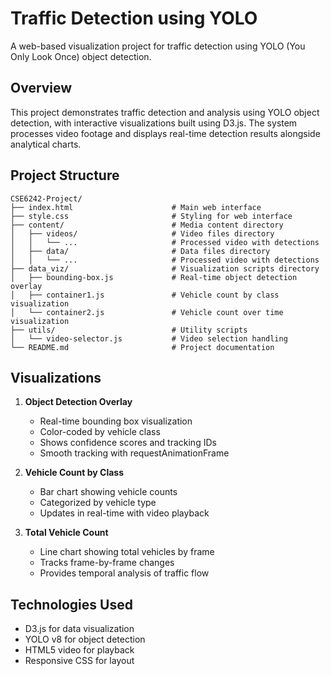# Traffic Detection using YOLO

A web-based visualization project for traffic detection using YOLO (You Only Look Once) object detection.

## Overview

This project demonstrates traffic detection and analysis using YOLO object detection, with interactive visualizations built using D3.js. The system processes video footage and displays real-time detection results alongside analytical charts.

## Project Structure

```
CSE6242-Project/
├── index.html                      # Main web interface
├── style.css                       # Styling for web interface
├── content/                        # Media content directory
│   ├── videos/                     # Video files directory
│   │   └── ...                     # Processed video with detections
│   ├── data/                       # Data files directory
│   │   └── ...                     # Processed video with detections
├── data_viz/                       # Visualization scripts directory
│   ├── bounding-box.js             # Real-time object detection overlay
│   ├── container1.js               # Vehicle count by class visualization
│   └── container2.js               # Vehicle count over time visualization
├── utils/                          # Utility scripts
│   └── video-selector.js           # Video selection handling
└── README.md                       # Project documentation
```

## Visualizations

1. **Object Detection Overlay**
   - Real-time bounding box visualization
   - Color-coded by vehicle class
   - Shows confidence scores and tracking IDs
   - Smooth tracking with requestAnimationFrame

2. **Vehicle Count by Class**
   - Bar chart showing vehicle counts
   - Categorized by vehicle type
   - Updates in real-time with video playback

3. **Total Vehicle Count**
   - Line chart showing total vehicles by frame
   - Tracks frame-by-frame changes
   - Provides temporal analysis of traffic flow

## Technologies Used

- D3.js for data visualization
- YOLO v8 for object detection
- HTML5 video for playback
- Responsive CSS for layout